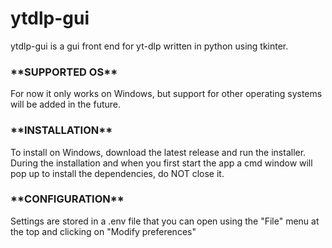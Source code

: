 # ytdlp-gui
ytdlp-gui is a gui front end for yt-dlp written in python using tkinter.

<h3>**SUPPORTED OS**</h3>

For now it only works on Windows, but support for other operating systems will be added in the future.

<h3>**INSTALLATION**</h3>

To install on Windows, download the latest release and run the installer.
During the installation and when you first start the app a cmd window will pop up to install the dependencies, do NOT close it.

<h3>**CONFIGURATION**</h3>

Settings are stored in a .env file that you can open using the "File" menu at the top and clicking on "Modify preferences"
